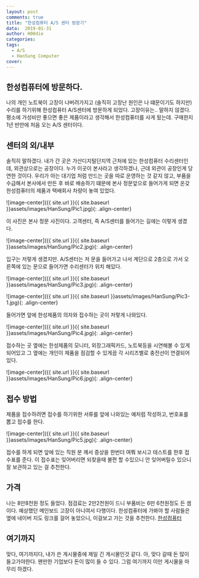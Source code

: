 ```yaml
---
layout: post
comments: true
title: "한성컴퓨터 A/S 센터 방문기"
data:  2019-01-31
author: H00die
categories:
tags:
  - A/S
  - HanSung Computer
cover:
---
```


## 한성컴퓨터에 방문하다.
나의 개인 노트북이 고장이 나버려가지고 (솔직히 고장난 원인은 나 떄문이기도 하지만) 수리를 하기위해 한성컴퓨터 A/S센터에 방문하게 되었다. 고장이유는.. 말하지 않겠다. 평소에 가성비만 좋으면 좋은 제품이라고 생각해서 한성컴퓨터를 사게 됬는데. 구매한지 1년 반만에 처음 오는 A/S 센터이다.

## 센터의 외/내부
솔직히 말하겠다. 내가 간 곳은 가산디지털단지역 근처에 있는 한성컴퓨터 수리센터인데, 외관상으로는 공장이다. 누가 이곳이 본사라고 생각하겠나, 근데 외관이 공장인게 당연한 것이다. 우리가 아는 대기업 처럼 만드는 곳을 따로 운영하는 것 같지 않고, 부품을 수급해서 본사에서 만든 후 바로 배송하기 떄문에 본사 정문앞으로 들어가게 되면 온갖 한성컴퓨터의 제품과 택배회사 차량이 놓여 있었다.

![image-center]({{ site.url }}{{ site.baseurl }}assets/images/HanSung/Pic1.jpg){: .align-center}

이 사진은 본사 정문 사진이다. 고객센터, 즉 A/S센터를 들어가는 길에는 이렇게 생겼다.

![image-center]({{ site.url }}{{ site.baseurl }}assets/images/HanSung/Pic2.jpg){: .align-center}

입구는 저렇게 생겼지만. A/S센터는 저 문을 들어가고 나서 계단으로 2층으로 가서 오른쪽에 있는 문으로 들어가면 수리센터가 위치 해있다.

![image-center]({{ site.url }}{{ site.baseurl }}assets/images/HanSung/Pic3.jpg){: .align-center}

![image-center]({{ site.url }}{{ site.baseurl }}assets/images/HanSung/Pic3-1.jpg){: .align-center}

들어가면 앞에 한성제품의 의자와 접수하는 곳이 저렇게 나와있다.

![image-center]({{ site.url }}{{ site.baseurl }}assets/images/HanSung/Pic4.jpg){: .align-center}

접수하는 곳 옆에는 한성제품의 모니터, 외장그래픽카드, 노트북등을 시연해볼 수 있게 되어있고 그 옆에는 개인이 제품을 점검할 수 있게끔 각 시리즈별로 충전선이 연결되어 있다.

![image-center]({{ site.url }}{{ site.baseurl }}assets/images/HanSung/Pic6.jpg){: .align-center}

## 접수 방법
제품을 접수하려면 접수를 하기위한 서류를 앞에 나와있는 예처럼 작성하고, 번호표를 뽑고 접수를 한다.

![image-center]({{ site.url }}{{ site.baseurl }}assets/images/HanSung/Pic5.jpg){: .align-center}

접수를 하게 되면 앞에 있는 직원 분 께서 증상을 한번더 여쭤 보시고 테스트를 한후 접수표를 준다. 이 접수표는 잊어버리면 되찾을때 불편 할 수있으니 안 잊어버릴수 있으니 잘 보관하고 있는 걸 추천한다.

## 가격
나는 8만8천원 정도 들었다. 점검료는 2만2천원이 드니 부품비는 6만 6천원정도 든 셈이다. 예상했던 메인보드 고장이 아니여서 다행이다.
한성컴퓨터에 가봐야 할 사람들은 옆에 네이버 지도 링크를 걸어 놓았으니, 이걸보고 가는 것을 추천한다.
[한성컴퓨터](https://map.naver.com/local/siteview.nhn?code=974726851)

## 여기까지
맞다, 여기까지다, 내가 쓴 게시물중에 제일 긴 게시물인것 같다. 아, 맞다 갈때 돈 많이 들고가야한다. 왠만한 기업보다 돈이 많이 들 수 있다. 그럼 여기까지 이만 게시물을 마무리 하겠다.
